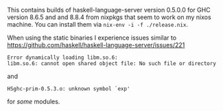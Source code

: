 This contains builds of haskell-language-server version 0.5.0.0 for GHC version 8.6.5 and and 8.8.4 from nixpkgs that seem to work on my nixos machine.
You can install them via `nix-env -i -f ./release.nix`.

When using the static binaries I experience issues similar to
https://github.com/haskell/haskell-language-server/issues/221 

```
Error dynamically loading libm.so.6:
libm.so.6: cannot open shared object file: No such file or directory
```
and 
```
HSghc-prim-0.5.3.o: unknown symbol `exp'
```
for _some_ modules.

